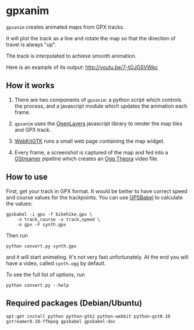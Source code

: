 gpxanim
=======

`gpxanim` creates animated maps from GPX tracks.

It will plot the track as a line and rotate the map so that the
direction of travel is always "up".

The track is interpolated to achieve smooth animation.

Here is an example of its output: http://youtu.be/7-tOJGSVWkc


How it works
------------

1.  There are two components of `gpxanim`: a python script which
    controls the process, and a javascript module which updates the
    animation each frame.

2.  `gpxanim` uses the [OpenLayers][] javascript library to render the
    map tiles and GPX track.

3.  [WebKitGTK][] runs a small web page containing the map widget.

4.  Every frame, a screenshot is captured of the map and fed into a
    [GStreamer][] pipeline which creates an [Ogg Theora][] video file.

[OpenLayers]: http://www.openlayers.org/
[WebKitGTK]: http://webkitgtk.org/
[GStreamer]: http://gstreamer.freedesktop.org/
[Ogg Theora]: http://www.theora.org/

How to use
----------

First, get your track in GPX format. It would be better to have
correct speed and course values for the trackpoints. You can use
[GPSBabel][] to calculate the values:

    gpsbabel -i gpx -f bikehike.gpx \
        -x track,course -x track,speed \
        -o gpx -F synth.gpx

Then run

    python convert.py synth.gpx

and it will start animating. It's not very fast unfortunately. At the
end you will have a video, called `synth.ogg` by default.

To see the full list of options, run

    python convert.py --help

[GPSBabel]: http://www.gpsbabel.org/


Required packages (Debian/Ubuntu)
---------------------------------

    apt-get install python python-gtk2 python-webkit python-gst0.10 gstreamer0.10-ffmpeg gpsbabel gpsbabel-doc
